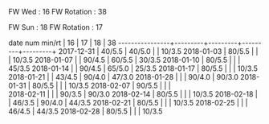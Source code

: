 FW Wed      : 16 
FW Rotation : 38

FW Sun      : 18
FW Rotation : 17

date num min/rt |    16   |    17   |    18   |    38
----------------+---------+---------+---------+---------+
2017-12-31      |  40/5.5 |  40/5.0 |         |  10/3.5
2018-01-03      |  80/5.5 |         |         |  10/3.5
2018-01-07      |         |  90/4.5 |  60/5.5 |  30/3.5
2018-01-10      |  80/5.5 |         |         |  45/3.5
2018-01-14      |         |  90/4.5 |  65/5.0 |  25/3.5
2018-01-17      |  80/5.5 |         |         |  10/3.5
2018-01-21      |         |  43/4.5 |  90/4.0 |  47/3.0
2018-01-28      |         |         |  90/4.0 |  90/3.0
2018-01-31      |  80/5.5 |         |         |  10/3.5
2018-02-07      |  90/5.5 |         |         |        
2018-02-11      |         |         |  90/3.5 |  90/3.0
2018-02-14      |  80/5.5 |         |         |  10/3.5
2018-02-18      |         |  46/3.5 |  90/4.0 |  44/3.5
2018-02-21      |  80/5.5 |         |         |  10/3.5
2018-02-25      |         |         |  46/4.5 |  44/3.5
2018-02-28      |  80/5.5 |         |         |  10/3.5


